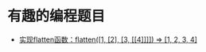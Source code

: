 # 有趣的编程题目

- [实现flatten函数：flatten([1, [2], [3, [[4]]]]) => [1, 2, 3, 4]](https://github.com/liangfung/funnyProgramme/issues/1)
